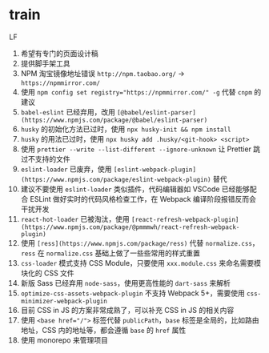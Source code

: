 # train

LF

1. 希望有专门的页面设计稿
1. 提供脚手架工具
1. NPM 淘宝镜像地址错误 `http://npm.taobao.org/` -> `https://npmmirror.com/`
1. 使用 `npm config set registry="https://npmmirror.com/" -g` 代替 `cnpm` 的建议
1. `babel-eslint` 已经弃用，改用 `[@babel/eslint-parser](https://www.npmjs.com/package/@babel/eslint-parser)`
1. `husky` 的初始化方法已过时，使用 `npx husky-init && npm install`
1. `husky` 的用法已过时，使用 `npx husky add .husky/<git-hook> <script>`
1. 使用 `prettier --write --list-different --ignore-unknown` 让 Prettier 跳过不支持的文件
1. `eslint-loader` 已废弃，使用 `[eslint-webpack-plugin](https://www.npmjs.com/package/eslint-webpack-plugin)` 替代
1. 建议不要使用 `eslint-loader` 类似插件，代码编辑器如 VSCode 已经能够配合 ESLint 做好实时的代码风格检查工作，在 Webpack 编译阶段报错反而会干扰开发
1. `react-hot-loader` 已被淘汰，使用 `[react-refresh-webpack-plugin](https://www.npmjs.com/package/@pmmmwh/react-refresh-webpack-plugin)`
1. 使用 `[ress](https://www.npmjs.com/package/ress)` 代替 `normalize.css`，`ress` 在 `normalize.css` 基础上做了一些些常用的样式重置
1. `css-loader` 模式支持 CSS Module，只要使用 `xxx.module.css` 来命名需要模块化的 CSS 文件
1. 新版 Sass 已经弃用 `node-sass`，使用更高性能的 `dart-sass` 来解析
1. `optimize-css-assets-webpack-plugin` 不支持 Webpack 5+，需要使用 `css-minimizer-webpack-plugin`
1. 目前 CSS in JS 的方案非常成熟了，可以补充 CSS in JS 的相关内容
1. 使用 `<base href="/">` 标签代替 `publicPath`，`base` 标签是全局的，比如路由地址，CSS 内的地址等，都会遵循 `base` 的 `href` 属性
1. 使用 monorepo 来管理项目
